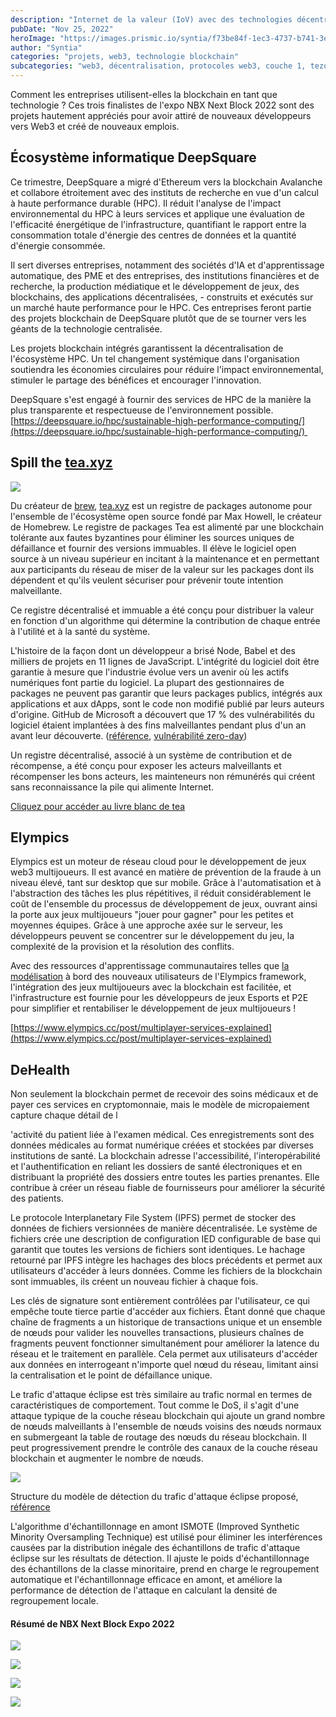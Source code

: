 ```yaml
---
description: "Internet de la valeur (IoV) avec des technologies décentralisées"
pubDate: "Nov 25, 2022"
heroImage: "https://images.prismic.io/syntia/f73be84f-1ec3-4737-b741-3eb1670ad198_1451813.fig_.002.png?auto=compress,format"
author: "Syntia"
categories: "projets, web3, technologie blockchain"
subcategories: "web3, décentralisation, protocoles web3, couche 1, tezos, solana, avalanche, ethereum, signature de seuil, mise à l'échelle de la couche 2, mise à l'échelle de la blockchain, startups"
---
```


Comment les entreprises utilisent-elles la blockchain en tant que technologie ? Ces trois finalistes de l'expo NBX Next Block 2022 sont des projets hautement appréciés pour avoir attiré de nouveaux développeurs vers Web3 et créé de nouveaux emplois.

## **Écosystème informatique DeepSquare**

Ce trimestre, DeepSquare a migré d'Ethereum vers la blockchain Avalanche et collabore étroitement avec des instituts de recherche en vue d'un calcul à haute performance durable (HPC). Il réduit l'analyse de l'impact environnemental du HPC à leurs services et applique une évaluation de l'efficacité énergétique de l'infrastructure, quantifiant le rapport entre la consommation totale d'énergie des centres de données et la quantité d'énergie consommée.

Il sert diverses entreprises, notamment des sociétés d'IA et d'apprentissage automatique, des PME et des entreprises, des institutions financières et de recherche, la production médiatique et le développement de jeux, des blockchains, des applications décentralisées, - construits et exécutés sur un marché haute performance pour le HPC. Ces entreprises feront partie des projets blockchain de DeepSquare plutôt que de se tourner vers les géants de la technologie centralisée.

Les projets blockchain intégrés garantissent la décentralisation de l'écosystème HPC. Un tel changement systémique dans l'organisation soutiendra les économies circulaires pour réduire l'impact environnemental, stimuler le partage des bénéfices et encourager l'innovation.

DeepSquare s'est engagé à fournir des services de HPC de la manière la plus transparente et respectueuse de l'environnement possible.  
[https://deepsquare.io/hpc/sustainable-high-performance-computing/](https://deepsquare.io/hpc/sustainable-high-performance-computing/) 

## **Spill the** [tea.xyz](//tea.xyz)

![](https://images.prismic.io/syntia/264576d0-e811-4d7a-a981-c4b3e433cc89_0_ttqemzpukyxk8mgo.png?auto=compress,format)

Du créateur de [brew](https://brew.sh/), [tea.xyz](//tea.xyz) est un registre de packages autonome pour l'ensemble de l'écosystème open source fondé par Max Howell, le créateur de Homebrew. Le registre de packages Tea est alimenté par une blockchain tolérante aux fautes byzantines pour éliminer les sources uniques de défaillance et fournir des versions immuables. Il élève le logiciel open source à un niveau supérieur en incitant à la maintenance et en permettant aux participants du réseau de miser de la valeur sur les packages dont ils dépendent et qu'ils veulent sécuriser pour prévenir toute intention malveillante.

Ce registre décentralisé et immuable a été conçu pour distribuer la valeur en fonction d'un algorithme qui détermine la contribution de chaque entrée à l'utilité et à la santé du système.

L'histoire de la façon dont un développeur a brisé Node, Babel et des milliers de projets en 11 lignes de JavaScript. L'intégrité du logiciel doit être garantie à mesure que l'industrie évolue vers un avenir où les actifs numériques font partie du logiciel. La plupart des gestionnaires de packages ne peuvent pas garantir que leurs packages publics, intégrés aux applications et aux dApps, sont le code non modifié publié par leurs auteurs d'origine. GitHub de Microsoft a découvert que 17 % des vulnérabilités du logiciel étaient implantées à des fins malveillantes pendant plus d'un an avant leur découverte. ([référence](https://www.zdnet.com/article/open-source-software-how-many-bugs-are-hidden-there-on-purpose/), [vulnérabilité zero-day](https://threatpost.com/backdoor-found-in-utility-for-linux/147581/))

Un registre décentralisé, associé à un système de contribution et de récompense, a été conçu pour exposer les acteurs malveillants et récompenser les bons acteurs, les mainteneurs non rémunérés qui créent sans reconnaissance la pile qui alimente Internet.

[Cliquez pour accéder au livre blanc de tea](https://tea.xyz/tea.white-paper.pdf)

## **Elympics**

Elympics est un moteur de réseau cloud pour le développement de jeux web3 multijoueurs. Il est avancé en matière de prévention de la fraude à un niveau élevé, tant sur desktop que sur mobile. Grâce à l'automatisation et à l'abstraction des tâches les plus répétitives, il réduit considérablement le coût de l'ensemble du processus de développement de jeux, ouvrant ainsi la porte aux jeux multijoueurs "jouer pour gagner" pour les petites et moyennes équipes. Grâce à une approche axée sur le serveur, les développeurs peuvent se concentrer sur le développement du jeu, la complexité de la provision et la résolution des conflits.

Avec des ressources d'apprentissage communautaires telles que [la modélisation](https://github.com/Elympics/Elympics-Shooter#elympics-shooter-template) à bord des nouveaux utilisateurs de l'Elympics framework, l'intégration des jeux multijoueurs avec la blockchain est facilitée, et l'infrastructure est fournie pour les développeurs de jeux Esports et P2E pour simplifier et rentabiliser le développement de jeux multijoueurs !

[https://www.elympics.cc/post/multiplayer-services-explained](https://www.elympics.cc/post/multiplayer-services-explained)

## **DeHealth**

Non seulement la blockchain permet de recevoir des soins médicaux et de payer ces services en cryptomonnaie, mais le modèle de micropaiement capture chaque détail de l

'activité du patient liée à l'examen médical. Ces enregistrements sont des données médicales au format numérique créées et stockées par diverses institutions de santé. La blockchain adresse l'accessibilité, l'interopérabilité et l'authentification en reliant les dossiers de santé électroniques et en distribuant la propriété des dossiers entre toutes les parties prenantes. Elle contribue à créer un réseau fiable de fournisseurs pour améliorer la sécurité des patients.

Le protocole Interplanetary File System (IPFS) permet de stocker des données de fichiers versionnées de manière décentralisée. Le système de fichiers crée une description de configuration IED configurable de base qui garantit que toutes les versions de fichiers sont identiques. Le hachage retourné par IPFS intègre les hachages des blocs précédents et permet aux utilisateurs d'accéder à leurs données. Comme les fichiers de la blockchain sont immuables, ils créent un nouveau fichier à chaque fois.

Les clés de signature sont entièrement contrôlées par l'utilisateur, ce qui empêche toute tierce partie d'accéder aux fichiers. Étant donné que chaque chaîne de fragments a un historique de transactions unique et un ensemble de nœuds pour valider les nouvelles transactions, plusieurs chaînes de fragments peuvent fonctionner simultanément pour améliorer la latence du réseau et le traitement en parallèle. Cela permet aux utilisateurs d'accéder aux données en interrogeant n'importe quel nœud du réseau, limitant ainsi la centralisation et le point de défaillance unique.

Le trafic d'attaque éclipse est très similaire au trafic normal en termes de caractéristiques de comportement. Tout comme le DoS, il s'agit d'une attaque typique de la couche réseau blockchain qui ajoute un grand nombre de nœuds malveillants à l'ensemble de nœuds voisins des nœuds normaux en submergeant la table de routage des nœuds du réseau blockchain. Il peut progressivement prendre le contrôle des canaux de la couche réseau blockchain et augmenter le nombre de nœuds.

![](https://images.prismic.io/syntia/f73be84f-1ec3-4737-b741-3eb1670ad198_1451813.fig_.002.png?auto=compress,format)

Structure du modèle de détection du trafic d'attaque éclipse proposé, [référence](https://www.hindawi.com/journals/wcmc/2022/1451813/)

L'algorithme d'échantillonnage en amont ISMOTE (Improved Synthetic Minority Oversampling Technique) est utilisé pour éliminer les interférences causées par la distribution inégale des échantillons de trafic d'attaque éclipse sur les résultats de détection. Il ajuste le poids d'échantillonnage des échantillons de la classe minoritaire, prend en charge le regroupement automatique et l'échantillonnage efficace en amont, et améliore la performance de détection de l'attaque en calculant la densité de regroupement locale.  

#### **Résumé de NBX Next Block Expo 2022**

![](https://images.prismic.io/syntia/55273aa8-d9fc-4743-9a74-7615fdf211f9_img_20221124_111402.jpg?auto=compress,format)

![](https://images.prismic.io/syntia/c0b84403-7c8e-4f52-89b4-68ae3abfe8bf_img_20221124_112121.jpg?auto=compress,format)

![](https://images.prismic.io/syntia/52a00864-20f3-4cfd-8852-1f484433a6c4_img_20221124_110815.jpg?auto=compress,format)

![](https://images.prismic.io/syntia/65266288-0f15-4922-bed3-fa6f56056c02_img_20221124_162941.jpg?auto=compress,format)